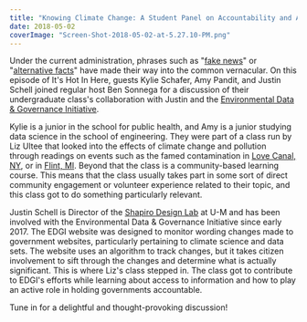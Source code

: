 ```yaml
---
title: "Knowing Climate Change: A Student Panel on Accountability and Accessibility"
date: 2018-05-02
coverImage: "Screen-Shot-2018-05-02-at-5.27.10-PM.png"
---
```


Under the current administration, phrases such as "[fake news](http://money.cnn.com/2018/01/17/media/president-trump-fake-news-count/index.html)" or "[alternative facts](https://www.youtube.com/watch?v=VSrEEDQgFc8)" have made their way into the common vernacular. On this episode of It's Hot In Here, guests Kylie Schafer, Amy Pandit, and Justin Schell joined regular host Ben Sonnega for a discussion of their undergraduate class's collaboration with Justin and the [Environmental Data & Governance Initiative](https://envirodatagov.org/).

Kylie is a junior in the school for public health, and Amy is a junior studying data science in the school of engineering. They were part of a class run by Liz Ultee that looked into the effects of climate change and pollution through readings on events such as the famed contamination in [Love Canal, NY](https://archive.epa.gov/epa/aboutepa/love-canal-tragedy.html), or in [Flint, MI](https://www.cnn.com/2016/03/04/us/flint-water-crisis-fast-facts/index.html). Beyond that the class is a community-based learning course. This means that the class usually takes part in some sort of direct community engagement or volunteer experience related to their topic, and this class got to do something particularly relevant.

Justin Schell is Director of the [Shapiro Design Lab](https://www.lib.umich.edu/shapiro-undergraduate-library/shapiro-design-lab-media-production-rooms) at U-M and has been involved with the Environmental Data & Governance Initiative since early 2017. The EDGI website was designed to monitor wording changes made to government websites, particularly pertaining to climate science and data sets. The website uses an algorithm to track changes, but it takes citizen involvement to sift through the changes and determine what is actually significant. This is where Liz's class stepped in. The class got to contribute to EDGI's efforts while learning about access to information and how to play an active role in holding governments accountable.

Tune in for a delightful and thought-provoking discussion!
